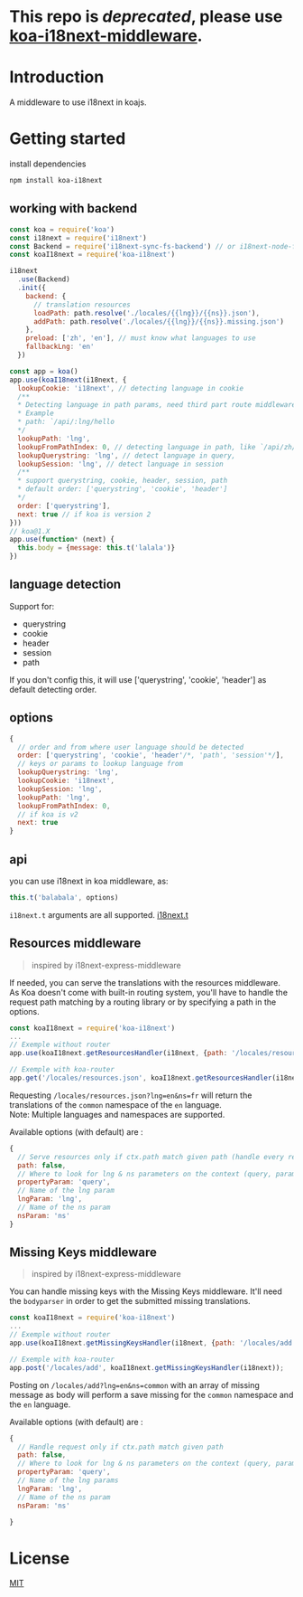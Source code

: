 # This repo is *deprecated*, please use [koa-i18next-middleware](https://github.com/lxzxl/koa-i18next-middleware).


# Introduction
A middleware to use i18next in koajs.

# Getting started
install dependencies
```bash
npm install koa-i18next
```
## working with backend

```javascript
const koa = require('koa')
const i18next = require('i18next')
const Backend = require('i18next-sync-fs-backend') // or i18next-node-fs-backend
const koaI18next = require('koa-i18next')

i18next
  .use(Backend)
  .init({
    backend: {
      // translation resources
      loadPath: path.resolve('./locales/{{lng}}/{{ns}}.json'),
      addPath: path.resolve('./locales/{{lng}}/{{ns}}.missing.json')
    },
    preload: ['zh', 'en'], // must know what languages to use
    fallbackLng: 'en'
  })

const app = koa()
app.use(koaI18next(i18next, {
  lookupCookie: 'i18next', // detecting language in cookie
  /**
  * Detecting language in path params, need third part route middleware.
  * Example
  * path: `/api/:lng/hello
  */
  lookupPath: 'lng',
  lookupFromPathIndex: 0, // detecting language in path, like `/api/zh/hello` which `zh` is the language and the index is 1
  lookupQuerystring: 'lng', // detect language in query,
  lookupSession: 'lng', // detect language in session
  /**
  * support querystring, cookie, header, session, path
  * default order: ['querystring', 'cookie', 'header']
  */
  order: ['querystring'],
  next: true // if koa is version 2
}))
// koa@1.X
app.use(function* (next) {
  this.body = {message: this.t('lalala')}
})
```

## language detection

Support for:
- querystring
- cookie
- header
- session
- path

If you don't config this, it will use ['querystring', 'cookie', 'header'] as default  detecting order.

## options

```javascript
{
  // order and from where user language should be detected
  order: ['querystring', 'cookie', 'header'/*, 'path', 'session'*/],
  // keys or params to lookup language from
  lookupQuerystring: 'lng',
  lookupCookie: 'i18next',
  lookupSession: 'lng',
  lookupPath: 'lng',
  lookupFromPathIndex: 0,
  // if koa is v2
  next: true
}
```

## api
you can use i18next in koa middleware, as:

```javascript
this.t('balabala', options)
```

`i18next.t` arguments are all supported. [i18next.t](http://i18next.com/docs/api/#t)


## Resources middleware
> inspired by i18next-express-middleware

If needed, you can serve the translations with the resources middleware.  
As Koa doesn't come with built-in routing system, you'll have to handle the request path matching by a routing library or by specifying a path in the options.

```javascript
const koaI18next = require('koa-i18next')
...
// Exemple without router
app.use(koaI18next.getResourcesHandler(i18next, {path: '/locales/resources.json'}));

// Exemple with koa-router
app.get('/locales/resources.json', koaI18next.getResourcesHandler(i18next));
```

Requesting `/locales/resources.json?lng=en&ns=fr` will return the translations of the `common` namespace of the `en` language.  
Note:  Multiple languages and namespaces are supported.  

Available options (with default) are :  
```javascript
{
  // Serve resources only if ctx.path match given path (handle every request by default)
  path: false, 
  // Where to look for lng & ns parameters on the context (query, params, ...)
  propertyParam: 'query',   
  // Name of the lng param
  lngParam: 'lng',
  // Name of the ns param
  nsParam: 'ns'
}
```

## Missing Keys middleware
> inspired by i18next-express-middleware

You can handle missing keys with the Missing Keys middleware. It'll need the `bodyparser` in order to get the submitted missing translations.

```javascript
const koaI18next = require('koa-i18next')
...
// Exemple without router
app.use(koaI18next.getMissingKeysHandler(i18next, {path: '/locales/add'}));

// Exemple with koa-router
app.post('/locales/add', koaI18next.getMissingKeysHandler(i18next));
```

Posting on `/locales/add?lng=en&ns=common` with an array of missing message as body will perform a save missing for the `common` namespace and the `en` language.

Available options (with default) are :  
```javascript
{
  // Handle request only if ctx.path match given path 
  path: false, 
  // Where to look for lng & ns parameters on the context (query, params, ...)
  propertyParam: 'query',   
  // Name of the lng params
  lngParam: 'lng',
  // Name of the ns param
  nsParam: 'ns'

}
```

# License
[MIT](http://opensource.org/licenses/MIT)
